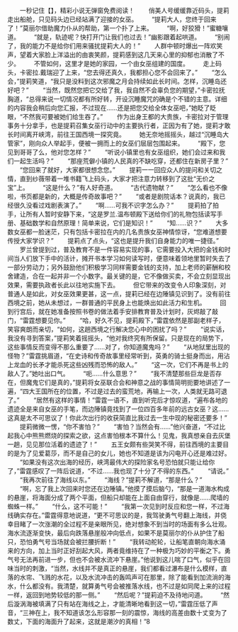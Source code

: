 　　一秒记住【】，精彩小说无弹窗免费阅读！
　　俏美人号缓缓靠近码头，提莉走出船舱，只见码头边已经站满了迎接的女巫。
　　“提莉大人，您终于回来了！”莫丽尔借助魔力仆从的帮助，第一个扑了上来。
　　“啊，好狡猾！”蜜糖嚷道。
　　“就是，轨迹呢？快打开门让我们也过去！”幽影跟着起哄道。
　　“别闹了，我的能力不是给你们用来骚扰提莉大人的！”
　　人群中顿时爆出一阵欢笑声，望着大家脸上洋溢出的由衷笑颜，提莉感到这几天来心里的抑郁也消散了不少。
　　不管如何，这里才是她的家园，一个由女巫组建的国度。
　　走上码头，卡密拉.戴瑞迎了上来，“您去得还真久，我都担心您不会回来了。”
　　“怎么会，”提莉笑道，“我只是没料到这次邪魔之月会持续如此长时间。怎样，沉睡岛还好吧？”
　　“当然，既然您把它交给了我，我自然不会辜负您的期望，”卡密拉抚胸道，“总得来说一切情况都有所好转，开设沉睡魔咒的确是个不错的主意。详细的内容我会稍后向您汇报，不过现在……还是把您交给全体女巫吧，”她眨了眨眼，“不然我可要被她们给生吞了。”
　　作为出身王都的大贵族，卡密拉对于管理事务十分拿手，也是提莉召集女巫行动中的主要执行者，正因为有了她，提莉才敢长时间离开峡湾，前往王国西境一探究竟。
　　她无奈地摇摇头，越过“沉睡岛大管家”，刚向众人举起手，便被一拥而上的女巫们层层包围起来。
　　“殿下，您见到哥哥了么，他对您怎样？”
　　“听说小镇里也有女巫组织，她们会过来和我们一起生活吗？”
　　“那座荒僻小镇的人民真的不缺吃穿，还都住在新房子里？”
　　“您回来了就好，大家都很想念您。”
　　提莉一一回应众人的提问和关切之情，直到纱薇带着一堆书籍飞上码头，大家才把注意力转移到了这批“无价之宝”上。
　　“这是什么？”有人好奇道。
　　“古代遗物献？”
　　“怎么看也不像啦，书页都是新的，大概是传奇故事吧？”
　　“或者是剧院话本？说真的，我已经很久没看过戏剧表演了。”
　　“啊……可我不识字怎么办？”
　　提莉拍了拍手，让所有人暂时安静下来，“这是罗兰.温布顿殿下送给你们的礼物包括读写手册、基础数学和自然原理！简单来说，它们是知识！”
　　“知……识？”
　　大多数女巫都一脸迷茫，只有包括卡密拉在内的几名贵族女巫神情惊讶，“您难道想要传授大家学识？”
　　提莉点了点头，“这也是提升我们自身能力的唯一捷径。”
　　罗兰曾提到过，普及教育不是一件容易实现的事，它需要投入大把的金钱和时间当人们放下手中的活计，摊开书本学习如何读写时，便意味着领地里暂时失去了一部分劳动力；另外鼓励他们积极学习同样需要金钱的支持，加上老师的薪酬和校舍建造，合在一起并非一个小数字。最关键的是，它不像做买卖，不会立刻显现出效果，需要执政者长此以往地实施下去。
　　但它带来的改变令人印象深刻，对普通人是如此，对女巫效果更甚，这一点，提莉已经在边陲镇见识到了。没有前往西境之前，她从未想过，一群普通的平民身上也能焕出如此活力和生机。
　　回到行宫后，就在她准备按照书卷的做法着手安排教育普及计划时，灰烬敲了敲门，“雷霆想要见你。”
　　“哈，好久不见，提莉殿下，”雷霆依然是那副老样子，笑容爽朗而亲切，“如何，这趟西境之行解决您心中的困扰了吗？”
　　“说实话，我没有寻到答案，”提莉笑着摇摇头，“他对我终究有所保留。只是现在的局势下，这些事情反而变得不那么重要了……对了，你知道魔鬼吗？”
　　“从地狱里出现的怪物？”雷霆挑眉道，“在史诗和传奇故事里经常听到，英勇的骑士挺身而出，用沾上龙血的长矛才能杀死这些凶残而恐怖的敌人。”
　　“这一次，它们不再是书上的敌人了。”她吐出口气。
　　“呃……什么意思？”
　　“我不清楚那些巨龙是否存在，但魔鬼它们是真的，”提莉将女巫联合会和神意之战的事情简明扼要地讲述了一遍，“四大王国所在的位置，不过是过去的蛮荒地，再输上一次，人类就无路可退了。”
　　“居然有这样的事情！”雷霆一语不，直到听完后才惊叹道，“遍布各地的遗迹全是来自女巫的手笔，而边陲镇竟找到了一位四百多年前的远古女巫？这……这真是太不可思议了！你此次出行的收获简直比我过去一生中现的秘密还要多！”
　　提莉微微一愣，“你不害怕？”
　　“害怕？当然会有……”他兴奋道，“不过比起我心中熊熊燃烧的探索之欲，这点害怕根本不算什么！见鬼，我真想亲自去灰堡一趟，见见那位活着的遗迹了！”
　　五王女颇有些哭笑不得，前往西境的主要目的是为了见爱葛莎，而不是自己的女儿，她也不知道是该为闪电开心还是难过好。
　　“如果没有这次出海的经历，峡湾最伟大的探险家名号恐怕就只能让给你了，”雷霆感叹了一阵后说道，“不过……我也现了十分了不得的东西。”
　　“请说。”
　　“我再次前往了海线以东。”
　　“海线？”提莉不解道，“那是什么？”
　　“啊，忘了我上次回来时您还在边陲镇。”他摸了摸后脑勺，“那是一道海水构成的悬崖，将海面分成了两个平面，但船只却能在上面自由穿行，就像是……爬墙的蜘蛛一样。”
　　“什么，这不可能！”
　　“我第一次见到时反应和您一样，不过海线确实存在。”雷霆得意地说道，“更不可思议的是，我驾驶勇气号翻上海线，并侥幸目睹了一次涨潮的全过程不是亲眼所见，绝对想象不到当时的场面有多么壮观。海水流逐渐变快，最后向跌落悬崖般冲向低点，如果不是莫丽尔的仆从护住了船只，恐怕勇气号当场就会被拦腰折断！”
　　“我转动舵轮，让船笔直朝向海水涌来的方向，加上当时正好刮起大风，两者竟维持在了一种极为巧妙的平衡之下。勇气号无法再前进一步，但也不会被水流冲下悬崖。”他说到这儿喘了口气，似乎在回味当时的刺激，“当然，水线并不是真正的悬崖，我们都看过瀑布是什么模样，直落的水帘、飞溅的水花，以及水流冲击的轰鸣声可在那里，除了能看到加流淌的海水，什么都没有。我清楚，就算勇气号会被推落水线，也不过是如同爬上来的过程一样，返回到地势较低的那一侧。”
　　“然后呢？”提莉迫不及待地问道。
　　“然后漩涡海被填满了只有站在海线之上，才能清晰地看到这一切，”雷霆压低了声音，“三神在上，我不知道该怎么形容那一刻的震惊，海线的高差由数十丈变为了数丈，下面的海面升了起来，这就是潮汐的真相！”8